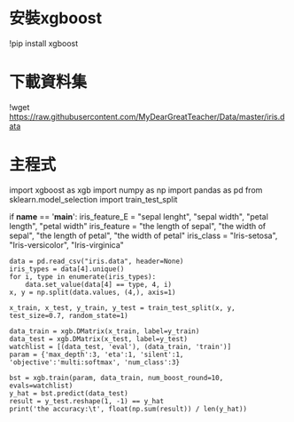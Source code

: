 
# 安裝xgboost
!pip install xgboost

# 下載資料集
!wget https://raw.githubusercontent.com/MyDearGreatTeacher/Data/master/iris.data

# 主程式

import xgboost as xgb
import numpy as np
import pandas as pd
from sklearn.model_selection import train_test_split



if __name__ == '__main__':
	iris_feature_E = "sepal lenght", "sepal width", "petal length", "petal width"
	iris_feature = "the length of sepal", "the width of sepal", "the length of petal", "the width of petal"
	iris_class = "Iris-setosa", "Iris-versicolor", "Iris-virginica"
	
	data = pd.read_csv("iris.data", header=None)
	iris_types = data[4].unique()
	for i, type in enumerate(iris_types):
		data.set_value(data[4] == type, 4, i)
	x, y = np.split(data.values, (4,), axis=1)
 
	x_train, x_test, y_train, y_test = train_test_split(x, y, test_size=0.7, random_state=1)
 
	data_train = xgb.DMatrix(x_train, label=y_train)
	data_test = xgb.DMatrix(x_test, label=y_test)
	watchlist = [(data_test, 'eval'), (data_train, 'train')]
	param = {'max_depth':3, 'eta':1, 'silent':1, 'objective':'multi:softmax', 'num_class':3}
 
	bst = xgb.train(param, data_train, num_boost_round=10, evals=watchlist)
	y_hat = bst.predict(data_test)
	result = y_test.reshape(1, -1) == y_hat
	print('the accuracy:\t', float(np.sum(result)) / len(y_hat))

